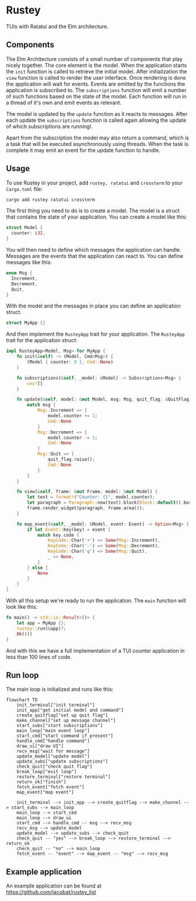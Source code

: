# Rustey

TUIs with Ratatui and the Elm architecture.

## Components

The Elm Architecture consists of a small number of components that play nicely
together. The core element is the model. When the application starts the `init`
function is called to retrieve the initial model. After initialization the
`view` function is called to render the user interface. Once rendering is done
the application will wait for events. Events are emitted by the functions the
application is subscribed to. The `subscriptions` function will emit a number
of such functions based on the state of the model. Each function will run in a
thread of it's own and emit events as relevant.

The model is updated by the `update` function as it reacts to messages. After
each update the `subscriptions` function is called again allowing the update of
which subscriptions are runningl.

Apart from the subscription the model may also return a command, which is a
task that will be executed asynchronously using threads. When the task is
complete it may emit an event for the update function to handle.

## Usage

To use Rustey in your project, add `rustey, ratatui` and `crossterm` to your
`Cargo.toml` file:

```sh
cargo add rustey ratatui crossterm
```

The first thing you need to do is to create a model. The model is a struct that
contains the state of your application. You can create a model like this:

```rust
struct Model {
  counter: i32,
}
```

You will then need to define which messages the application can handle. Messages are
the events that the application can react to. You can define messages like this:

```rust
enum Msg {
  Increment,
  Decrement,
  Quit,
}
```

With the model and the messages in place you can define an application struct.

```rust
struct MyApp {}
```

And then implement the `RusteyApp` trait for your application. The `RusteyApp` trait for the application struct:

```rust
impl RusteyApp<Model, Msg> for MyApp {
    fn init(&self) -> (Model, Cmd<Msg>) {
        (Model { counter: 0 }, Cmd::None)
    }

    fn subscriptions(&self, _model: &Model) -> Subscriptions<Msg> {
        vec![]
    }

    fn update(&self, model: &mut Model, msg: Msg, quit_flag: &QuitFlag) -> Cmd<Msg> {
        match msg {
            Msg::Increment => {
                model.counter += 1;
                Cmd::None
            }
            Msg::Decrement => {
                model.counter -= 1;
                Cmd::None
            }
            Msg::Quit => {
                quit_flag.raise();
                Cmd::None
            }
        }
    }

    fn view(&self, frame: &mut Frame, model: &mut Model) {
        let text = format!("Counter: {}", model.counter);
        let paragraph = Paragraph::new(text).block(Block::default().borders(Borders::ALL));
        frame.render_widget(paragraph, frame.area());
    }

    fn map_event(&self, _model: &Model, event: Event) -> Option<Msg> {
        if let Event::Key(key) = event {
            match key.code {
                KeyCode::Char('+') => Some(Msg::Increment),
                KeyCode::Char('-') => Some(Msg::Decrement),
                KeyCode::Char('q') => Some(Msg::Quit),
                _ => None,
            }
        } else {
            None
        }
    }
}
```

With all this setup we're ready to run the application. The `main` function
will look like this:

```rust
fn main() -> std::io::Result<()> {
    let app = MyApp {};
    rustey::run(&app)?;
    Ok(())
}
```

And with this we have a full implementation of a TUI counter application in
less than 100 lines of code.

## Run loop

The main loop is initialized and runs like this:

```mermaid
flowchart TD
    init_terminal["init terminal"]
    init_app["get initial model and command"]
    create_quitflag["set up quit flag"]
    make_channel["set up message channel"]
    start_subs["start subscriptions"]
    main_loop["main event loop"]
    start_cmd["start command if present"]
    handle_cmd["handle command"]
    draw_ui["draw UI"]
    recv_msg["wait for message"]
    update_model["update model"]
    update_subs["update subscriptions"]
    check_quit["check quit flag"]
    break_loop["exit loop"]
    restore_terminal["restore terminal"]
    return_ok["finish"]
    fetch_event["fetch event"]
    map_event["map event"]

    init_terminal --> init_app --> create_quitflag --> make_channel --> start_subs --> main_loop
    main_loop --> start_cmd
    main_loop --> draw_ui
    start_cmd --> handle_cmd -- msg --> recv_msg
    recv_msg --> update_model
    update_model --> update_subs --> check_quit
    check_quit -- "yes" --> break_loop --> restore_terminal --> return_ok
    check_quit -- "no" --> main_loop
    fetch_event -- "event" --> map_event -- "msg" --> recv_msg
```

## Example application

An example application can be found at https://github.com/jacobat/rustey_list
